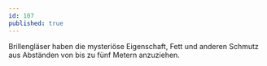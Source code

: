 ```yaml
---
id: 107
published: true
---
```

Brillengläser haben die mysteriöse Eigenschaft, Fett und anderen Schmutz aus Abständen von bis zu fünf Metern anzuziehen.
